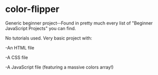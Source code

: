 # color-flipper

Generic beginner project--Found in pretty much every list of "Beginner JavaScript Projects" you can find.

No tutorials used. Very basic project with:

-An HTML file

-A CSS file

-A JavaScript file (featuring a massive colors array!)
